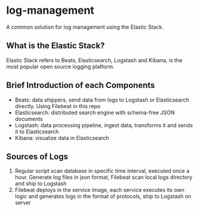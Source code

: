 # log-management

A common solution for log management using the Elastic Stack.

## What is the Elastic Stack?

Elastic Stack refers to Beats, Elasticsearch, Logstash and Kibana, is the most popular open source logging platform.

## Brief Introduction of each Components

- Beats: data shippers, send data from logs to Logstash or Elasticsearch directly. Using Filebeat in this repo
- Elasticsearch: distributed search engine with schema-free JSON documents
- Logstash: data processing pipeline, ingest data, transforms it and sends it to Elasticsearch
- Kibana: visualize data in Elasticsearch

## Sources of Logs

1. Regular script scan database in specific time interval, executed once a hour. Generate log files in json format, Filebeat scan local logs directory and ship to Logstash
2. Filebeat deploys in the service image, each service executes its own logic and generates logs in the format of protocols, ship to Logstash on server


